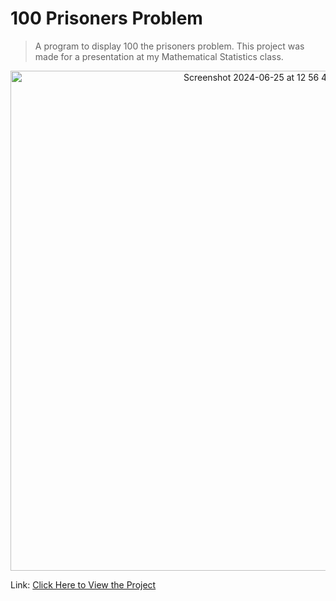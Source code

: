 # 100 Prisoners Problem
> A program to display 100 the prisoners problem. This project was made for a presentation at my Mathematical Statistics class.
  
<div align="center"><img width="800" align="center" alt="Screenshot 2024-06-25 at 12 56 48 PM" src="https://github.com/Georgey764/100PrisonersProblem/assets/127057827/6cba78e2-4cf0-4483-8298-422771aeacfb"></div>  

  
Link: [Click Here to View the Project](https://georgey764.github.io/100PrisonersProblem/index.html)
